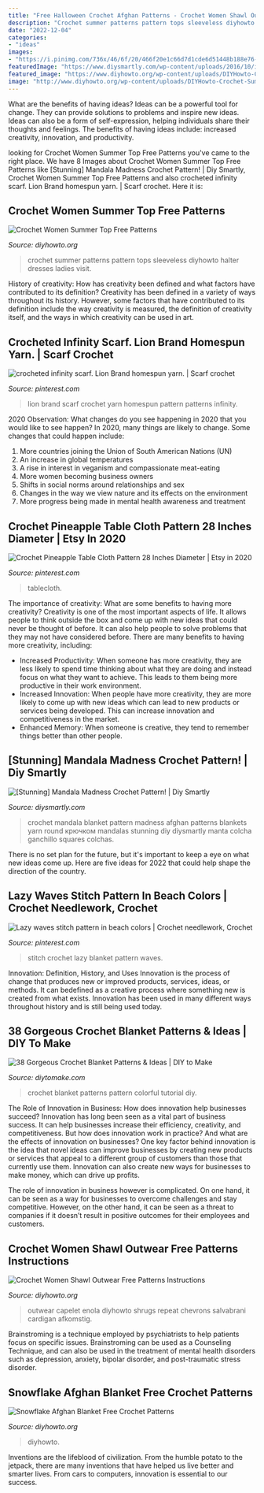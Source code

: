 ```yaml
---
title: "Free Halloween Crochet Afghan Patterns - Crochet Women Shawl Outwear Free Patterns Instructions"
description: "Crochet summer patterns pattern tops sleeveless diyhowto halter dresses ladies visit"
date: "2022-12-04"
categories:
- "ideas"
images:
- "https://i.pinimg.com/736x/46/6f/20/466f20e1c66d7d1cde6d51448b188e76--lion-brand-infinity.jpg"
featuredImage: "https://www.diysmartly.com/wp-content/uploads/2016/10/image_medium2.jpeg"
featured_image: "https://www.diyhowto.org/wp-content/uploads/DIYHowto-Crochet-Women-Shawl-Sweater-Outwear-Free-Patterns-37.jpg"
image: "http://www.diyhowto.org/wp-content/uploads/DIYHowto-Crochet-Summer-Top-Free-Patterns-02.jpg"
---
```



What are the benefits of having ideas?
Ideas can be a powerful tool for change. They can provide solutions to problems and inspire new ideas. Ideas can also be a form of self-expression, helping individuals share their thoughts and feelings. The benefits of having ideas include: increased creativity, innovation, and productivity.

	

		
looking for Crochet Women Summer Top Free Patterns you've came to the right place. We have 8 Images about Crochet Women Summer Top Free Patterns like [Stunning] Mandala Madness Crochet Pattern! | Diy Smartly, Crochet Women Summer Top Free Patterns and also crocheted infinity scarf. Lion Brand homespun yarn. | Scarf crochet. Here it is:
		
    
## Crochet Women Summer Top Free Patterns

<img loading=lazy src="http://www.diyhowto.org/wp-content/uploads/DIYHowto-Crochet-Summer-Top-Free-Patterns-02.jpg" onerror="this.onerror=null;this.src='https://tse2.mm.bing.net/th?id=OIP.6kUlGH1Ms9QgEZi603varwHaRi&amp;pid=15.1';" alt="Crochet Women Summer Top Free Patterns">

_Source: diyhowto.org_

>crochet summer patterns pattern tops sleeveless diyhowto halter dresses ladies visit. 

	

History of creativity: How has creativity been defined and what factors have contributed to its definition?
Creativity has been defined in a variety of ways throughout its history. However, some factors that have contributed to its definition include the way creativity is measured, the definition of creativity itself, and the ways in which creativity can be used in art.

    
## Crocheted Infinity Scarf. Lion Brand Homespun Yarn. | Scarf Crochet

<img loading=lazy src="https://i.pinimg.com/736x/46/6f/20/466f20e1c66d7d1cde6d51448b188e76--lion-brand-infinity.jpg" onerror="this.onerror=null;this.src='https://tse4.mm.bing.net/th?id=OIP.M8wIvmMsVCn1wauGYMpcwAHaJ4&amp;pid=15.1';" alt="crocheted infinity scarf. Lion Brand homespun yarn. | Scarf crochet">

_Source: pinterest.com_

>lion brand scarf crochet yarn homespun pattern patterns infinity. 

	

2020 Observation: What changes do you see happening in 2020 that you would like to see happen?
In 2020, many things are likely to change. Some changes that could happen include:
1. More countries joining the Union of South American Nations (UN) 
2. An increase in global temperatures 
3. A rise in interest in veganism and compassionate meat-eating 
4. More women becoming business owners 
5. Shifts in social norms around relationships and sex 
6. Changes in the way we view nature and its effects on the environment 
7. More progress being made in mental health awareness and treatment 

    
## Crochet Pineapple Table Cloth Pattern 28 Inches Diameter | Etsy In 2020

<img loading=lazy src="https://i.pinimg.com/736x/8d/58/53/8d58530d38b6a2c348bf77d721a1c9de.jpg" onerror="this.onerror=null;this.src='https://tse2.mm.bing.net/th?id=OIP.wwSDyqG7ohtnCzYBv9luSwHaFj&amp;pid=15.1';" alt="Crochet Pineapple Table Cloth Pattern 28 Inches Diameter | Etsy in 2020">

_Source: pinterest.com_

>tablecloth. 

	

The importance of creativity: What are some benefits to having more creativity?
Creativity is one of the most important aspects of life. It allows people to think outside the box and come up with new ideas that could never be thought of before. It can also help people to solve problems that they may not have considered before. There are many benefits to having more creativity, including: 
- Increased Productivity: When someone has more creativity, they are less likely to spend time thinking about what they are doing and instead focus on what they want to achieve. This leads to them being more productive in their work environment. 
- Increased Innovation: When people have more creativity, they are more likely to come up with new ideas which can lead to new products or services being developed. This can increase innovation and competitiveness in the market. 
- Enhanced Memory: When someone is creative, they tend to remember things better than other people.

    
## [Stunning] Mandala Madness Crochet Pattern! | Diy Smartly

<img loading=lazy src="https://www.diysmartly.com/wp-content/uploads/2016/10/image_medium2.jpeg" onerror="this.onerror=null;this.src='https://tse2.mm.bing.net/th?id=OIP.aU8PIEWFWMDTzVr1nhDMfgHaJ4&amp;pid=15.1';" alt="[Stunning] Mandala Madness Crochet Pattern! | Diy Smartly">

_Source: diysmartly.com_

>crochet mandala blanket pattern madness afghan patterns blankets yarn round крючком mandalas stunning diy diysmartly manta colcha ganchillo squares colchas. 

	

There is no set plan for the future, but it's important to keep a eye on what new ideas come up. Here are five ideas for 2022 that could help shape the direction of the country.

    
## Lazy Waves Stitch Pattern In Beach Colors | Crochet Needlework, Crochet

<img loading=lazy src="https://i.pinimg.com/736x/da/cc/22/dacc2277d52144e5a91ef64c98d852b2.jpg" onerror="this.onerror=null;this.src='https://tse4.mm.bing.net/th?id=OIP.OJCvF9Rr9BHkLqdWeIARAQHaJ3&amp;pid=15.1';" alt="Lazy waves stitch pattern in beach colors | Crochet needlework, Crochet">

_Source: pinterest.com_

>stitch crochet lazy blanket pattern waves. 

	

Innovation: Definition, History, and Uses
Innovation is the process of change that produces new or improved products, services, ideas, or methods. It can bedefined as a creative process where something new is created from what exists. Innovation has been used in many different ways throughout history and is still being used today.

    
## 38 Gorgeous Crochet Blanket Patterns &amp; Ideas | DIY To Make

<img loading=lazy src="http://www.diytomake.com/wp-content/uploads/2017/02/Colorful-Crochet-Blanket.jpg" onerror="this.onerror=null;this.src='https://tse4.mm.bing.net/th?id=OIP.vCYkPv3_ASG1bl_t3wSIsgHaK6&amp;pid=15.1';" alt="38 Gorgeous Crochet Blanket Patterns &amp; Ideas | DIY to Make">

_Source: diytomake.com_

>crochet blanket patterns pattern colorful tutorial diy. 

	

The Role of Innovation in Business: How does innovation help businesses succeed?
Innovation has long been seen as a vital part of business success. It can help businesses increase their efficiency, creativity, and competitiveness. But how does innovation work in practice? And what are the effects of innovation on businesses?
One key factor behind innovation is the idea that novel ideas can improve businesses by creating new products or services that appeal to a different group of customers than those that currently use them. Innovation can also create new ways for businesses to make money, which can drive up profits.

The role of innovation in business however is complicated. On one hand, it can be seen as a way for businesses to overcome challenges and stay competitive. However, on the other hand, it can be seen as a threat to companies if it doesn’t result in positive outcomes for their employees and customers.

    
## Crochet Women Shawl Outwear Free Patterns Instructions

<img loading=lazy src="https://www.diyhowto.org/wp-content/uploads/DIYHowto-Crochet-Women-Shawl-Sweater-Outwear-Free-Patterns-37.jpg" onerror="this.onerror=null;this.src='https://tse4.mm.bing.net/th?id=OIP.JsEyAOHhQuUxSHyvryrbiAHaRJ&amp;pid=15.1';" alt="Crochet Women Shawl Outwear Free Patterns Instructions">

_Source: diyhowto.org_

>outwear capelet enola diyhowto shrugs repeat chevrons salvabrani cardigan afkomstig. 

	

Brainstroming is a technique employed by psychiatrists to help patients focus on specific issues. Brainstroming can be used as a Counseling Technique, and can also be used in the treatment of mental health disorders such as depression, anxiety, bipolar disorder, and post-traumatic stress disorder.

    
## Snowflake Afghan Blanket Free Crochet Patterns

<img loading=lazy src="https://www.diyhowto.org/wp-content/uploads/DIYHowto-Snowflake-Afghan-Blanket-Free-Crochet-Patterns-12.jpg" onerror="this.onerror=null;this.src='https://tse4.mm.bing.net/th?id=OIP.h35rAEavVWmf3A099ZJqlQHaQP&amp;pid=15.1';" alt="Snowflake Afghan Blanket Free Crochet Patterns">

_Source: diyhowto.org_

>diyhowto. 

	

Inventions are the lifeblood of civilization. From the humble potato to the jetpack, there are many inventions that have helped us live better and smarter lives. From cars to computers, innovation is essential to our success.

